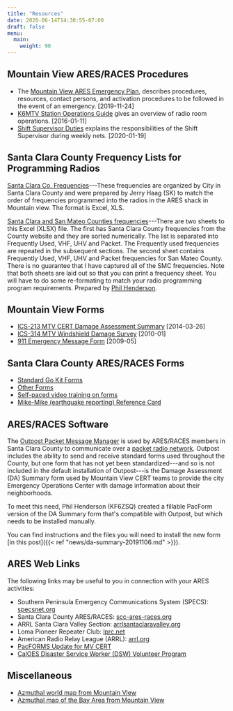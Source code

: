 ```yaml
---
title: "Resources"
date: 2020-06-14T14:30:55-07:00
draft: false
menu:
  main:
    weight: 90
---
```

## Mountain View ARES/RACES Procedures

- The [Mountain View ARES Emergency Plan](static/docs/mtv-emergency-plan-20191124.pdf), describes procedures,
resources, contact persons, and activation procedures to be followed in the event of an emergency. [2019-11-24]
- [K6MTV Station Operations Guide](static/docs/20160111%20K6MTV%20Station%20Operations.pdf) gives an overview of radio room operations. [2016-01-11]
- [Shift Supervisor Duties](static/docs/20200119%20Shift%20Supervisor%20Duties.docx) explains the responsibilities of the Shift Supervisor during weekly nets. [2020-01-19]

## Santa Clara County Frequency Lists for Programming Radios

[Santa Clara Co. Frequencies](static/docs/MTV-ARES-Frequencies-20150228.xls)---These frequencies are organized by City in Santa Clara County and were prepared by Jerry Haag (SK) to match the order of frequencies programmed into the radios in the ARES shack in Mountain view. The format is Excel, XLS.

[Santa Clara and San Mateo Counties frequencies](static/docs/SCC-SMC-Frequencies.xlsx)---There are two sheets to this Excel (XLSX) file. The first has Santa Clara County frequencies from the County website and they are sorted numerically. The list is separated into Frequently Used, VHF, UHV and Packet. The Frequently used frequencies are repeated in the subsequent sections. The second sheet contains Frequently Used, VHF, UHV and Packet frequencies for San Mateo County. There is no guarantee that I have captured all of the SMC frequencies. Note that both sheets are laid out so that you can print a frequency sheet. You will have to do some re-formating to match your radio programming program requirements. Prepared by [Phil Henderson](mailto:kf6zsq@yahoo.com).

## Mountain View Forms

- [ICS-213 MTV CERT Damage Assessment Summary](static/forms/ICS_213_MTV_Damage_Summary_20140326.pdf) [2014-03-26]
- [ICS-314 MTV Windshield Damage Survey](static/forms/ICS-314_Windshield_Damage_Survey_MTV_201001.pdf) [2010-01]
- [911 Emergency Message Form](static/forms/MTV-911-form.pdf) [2009-05]

## Santa Clara County ARES/RACES Forms

- [Standard Go Kit Forms](https://www.scc-ares-races.org/operations/go-kit-forms.html)
- [Other Forms](https://www.scc-ares-races.org/MACinfo/ICSfiles/formslist.html)
- [Self-paced video training on forms](https://www.scc-ares-races.org/training/ar-courses.html#self-paced)
- [Mike-Mike (earthquake reporting) Reference Card](https://www.scc-ares-races.org/MikeMikeWalletCards.pdf)

## ARES/RACES Software

The [Outpost Packet Message Manager](https://www.scc-ares-races.org/data/packet/client-software.html) is used
by ARES/RACES members in Santa Clara County to communicate over a
[packet radio network](https://www.scc-ares-races.org/data/packet/packet-service.html). Outpost includes the
ability to send and receive standard forms used throughout the County, but one form that has not yet been
standardized---and so is not included in the default installation of Outpost---is the Damage Assessment (DA)
Summary form used by Mountain View CERT teams to provide the city Emergency Operations Center with damage
information about their neighborhoods.

To meet this need, Phil Henderson (KF6ZSQ) created a fillable PacForm version of the DA Summary form that's compatible with
Outpost, but which needs to be installed manually.

You can find instructions and the files you will need to install the new
form [in this post]({{< ref "news/da-summary-20191106.md" >}}).

## ARES Web Links

The following links may be useful to you in connection with your ARES activities:

- Southern Peninsula Emergency Communications System (SPECS): [specsnet.org](http://specsnet.org)
- Santa Clara County ARES/RACES: [scc-ares-races.org](http://scc-ares-races.org)
- ARRL Santa Clara Valley Section: [arrlsantaclaravalley.org](https://arrlsantaclaravalley.org)
- Loma Pioneer Repeater Club: [lprc.net](http://lprc.net)
- American Radio Relay League (ARRL): [arrl.org](http://arrl.org)
- [PacFORMS Update for MV CERT](pacforms-da)
- [CalOES Disaster Service Worker (DSW) Volunteer Program](https://www.caloes.ca.gov/office-of-the-director/policy-administration/finance-administration/human-resources/disaster-service-worker-volunteer-program/)

## Miscellaneous

- [Azmuthal world map from Mountain VIew](static/docs/azmuthal_bay_area_map_from_mtv.pdf)
- [Azmuthal map of the Bay Area from Mountain View](static/docs/azmuthal_world_map_from_mtv.pdf)
